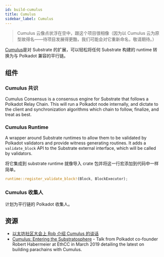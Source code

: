 ```yaml
---
id: build-cumulus
title: Cumulus
sidebar_label: Cumulus
---
```


> Cumulus 云像点状浮在空中，跟这个项目很相像（因为以 Cumulus 云为原型故得名——待项目发展得更酷，我们可能会对它重新命名，敬请期待。）

[Cumulus](https://github.com/paritytech/cumulus)是对 Substrate 的扩展，可以轻松将任何 Substrate 构建的 runtime 转换为与 Polkadot 兼容的平行链。

## 组件

### Cumulus 共识

Cumulus Consensus is a consensus engine for Substrate that follows a Polkadot Relay Chain. This will run a Polkadot node internally, and dictate to the client and synchronization algorithms which chain to follow, finalize, and treat as best.

### Cumulus Runtime

A wrapper around Substrate runtimes to allow them to be validated by Polkadot validators and provide witness generating routines. It adds a `validate_block` API to the Substrate external interface, which will be called by validators.

将它集成到 substrate runtime 就像导入 crate 包并将这一行宏添加到代码中一样简单。

```rust
runtime::register_validate_block!(Block, BlockExecutor);
```

### Cumulus 收集人

计划为平行链的 Polkadot 收集人。

## 资源

- [以太坊社区大会上 Rob 介绍 Cumulus 的谈话](https://www.youtube.com/watch?v=thgtXq5YMOo)
- [Cumulus: Entering the Substratosphere](https://www.youtube.com/watch?v=thgtXq5YMOo) - Talk from Polkadot co-founder Robert Habermeier at EthCC in March 2019 detailing the latest on building parachains with Cumulus.
